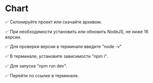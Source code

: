 # Chart

:white_check_mark: Склонируйте проект или скачайте архивом.

:white_check_mark: При необходимости установить или обновить NodeJS, не ниже 16 версии.

:white_check_mark: Для проверки версии в терминале введите "node -v"

:white_check_mark: В терминале, установите зависимости "npm i".

:white_check_mark: Для запуска "npm run dev".

:white_check_mark: Перейти по ссылке в терминале.
